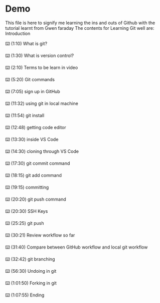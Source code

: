 # Demo

This file is here to signify me learning the ins and outs of Github with the tutorial learnt from Gwen faraday
The contents for Learning Git well are:
Introduction

⌨️ (1:10) What is git?

⌨️ (1:30) What is version control?

⌨️ (2:10) Terms to be learn in video

⌨️ (5:20) Git commands

⌨️ (7:05) sign up in GitHub

⌨️ (11:32) using git in local machine

⌨️ (11:54) git install

⌨️ (12:48) getting code editor

⌨️ (13:30) inside VS Code

⌨️ (14:30) cloning through VS Code

⌨️ (17:30) git commit command

⌨️ (18:15) git add command

⌨️ (19:15) committing

⌨️ (20:20) git push command

⌨️ (20:30) SSH Keys

⌨️ (25:25) git push

⌨️ (30:21) Review workflow so far

⌨️ (31:40) Compare between GitHub workflow and local git workflow

⌨️ (32:42) git branching

⌨️ (56:30) Undoing in git

⌨️ (1:01:50) Forking in git

⌨️ (1:07:55) Ending
